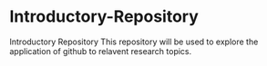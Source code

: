 # Introductory-Repository
Introductory Repository
This repository will be used to explore the application of github to relavent research topics.
